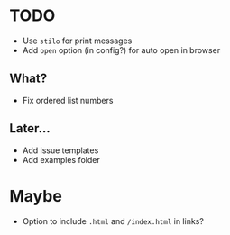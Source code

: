 # TODO

- Use `stilo` for print messages
- Add `open` option (in config?) for auto open in browser

## What?

-   Fix ordered list numbers

## Later...

-   Add issue templates
-   Add examples folder

# Maybe

-   Option to include `.html` and `/index.html` in links?
